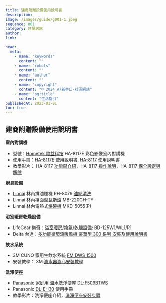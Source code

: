 ```yaml
---
title: 建商附贈設備使用說明書
description:
image: /images/guide/g001-1.jpeg
sequence: 001
category: 住屋居家
author:
link:

head:
  meta:
    - name: "keywords"
      content: ""
    - name: "robots"
      content: ""
    - name: "author"
      content: ""
    - name: "copyright"
      content: "© 2024 A7新林口-社區網站"
    - name: "og:title"
      content: "生活指引"
publishedAt: 2023-01-01
toc: true
---
```


## 建商附贈設備使用說明書

**室內對講機**

<ul class="not-prose">
<li>型號：<a href="http://www.hometek.tw/">Hometek 歐益科技</a> HA-8117E 彩色影像室內對講機 </li>
<li>使用手冊：<a href="https://kgptltaqnkidtcqkathb.supabase.co/storage/v1/object/public/a7-file/MAN-105.pdf">HA-8117E</a> 使用說明書, <a href="https://kgptltaqnkidtcqkathb.supabase.co/storage/v1/object/public/a7-file/MAN-106.pdf">HA-8117</a> 使用說明書</li>
<li>教學影片： HA-8117 <a href="https://www.youtube.com/watch?v=MU2YtL4dglQ">功能鍵介紹</a>，HA-8117 <a href="https://www.youtube.com/watch?v=M-GzJY1g9co">操作說明</a>，HA-8117 <a href="https://www.youtube.com/watch?v=lqKEofIoJoE">保全設定與解除</a></li>
</ul>

**廚具設備**

<ul  class="not-prose">
<li><a href="https://www.rinnai.com.tw/">Linnai</a> 林內排油煙機 RH-8079 <a href="https://sofree.cc/range-hood-cleaner/">油網清洗</a></li>
<li>Linnai 林內檯面型<a href="https://kgptltaqnkidtcqkathb.supabase.co/storage/v1/object/public/a7-file/MAN-102.pdf">瓦斯爐</a> MB-220GH-TY</li>
<li>Linnai 林內電熱式<a href="https://kgptltaqnkidtcqkathb.supabase.co/storage/v1/object/public/a7-file/MAN-101.pdf">烘碗機</a> MKD-5055(P)</li>
</ul>

**浴室暖房乾燥設備**

<ul  class="not-prose">
<li>LifeGear 樂奇：<a href="https://kgptltaqnkidtcqkathb.supabase.co/storage/v1/object/public/a7-file/MAN-104-A.pdf">浴室暖房/換氣/乾燥設備</a>: BD-125W1/WL1/R1</li>
<li>Delta 台達：<a href="https://filecenter.deltaww.com/Products/Download/03/0302/manual/VHB30BCMRT-TW.pdf">多功能循環涼暖風機 豪華型 300 系列 安裝及使用說明書 </a> </li>
</ul>

**飲水系統**

<ul  class="not-prose">
<li>3M CUNO 家用生飲水系統 <a href="https://multimedia.3m.com/mws/media/499085O/water-at-its-finest-fm-dws-1500-spec-sheet.pdf">FM DWS 1500</a></li>
<li>安裝教學： 3M <a href="https://www.youtube.com/watch?v=qfx2KHqWUFE">濾水器濾心安裝教學</a></li>
</ul>

**洗淨便座**

<ul  class="not-prose">
<li><a href="https://www.panasonic.com/tw/consumer/health/toilet/hotinstant/dl-ph20tws.html">Panasonic</a> 家庭用 溫水洗淨便座 <a href="https://kgptltaqnkidtcqkathb.supabase.co/storage/v1/object/public/a7-file/MAN-107.pdf"> DL-F509BTWS</a></li>
<li>Panasonic <a href="https://kgptltaqnkidtcqkathb.supabase.co/storage/v1/object/public/a7-file/MAN-108.pdf">DL-EH30</a> 使用手冊</li>
<li>教學影片：洗淨便座介紹，<a href="https://www.youtube.com/watch?v=fKDWSX1AUjU">洗淨便座安裝步驟</a></li>
</ul>
